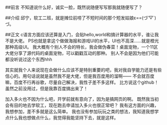 ﻿##前言
不知道说什么好，诚实一脸，既然说随便写写那我就随便写了？

##介绍
邱宁，软工二班，就是摊位前唠了不短时间的那个短发姑娘ε==(づ′▽`)づ。

##正文 
c语言方面应该还算是入门，会贴hello,world和搞计算器的水平，谁让我不是大佬。
PS也就是拿这个做做海报和游戏UI的水平，UI也不高深……就是橙光那种高级UI。
我大概有个别人不会的特长，我会做伪春菜！桌面宠物，一个11区大佬分享了源代码的桌面宠物，可以戳戳互动的那种。
别人不会是因为他们可能都没听说过这个东西hhh

其实就我个人来说现在会做什么应该不是特别重要的吧，我对我自学能力还是有些信心的。用句话说就是虽然我不是大佬，但是我百度用的溜啊——
不会就百度嘛，百度不行再谷歌，尽量自己解决，我性子差不多这样。
比方说这个github！虽然之前没用过，但是我靠百度搞出来了！

加入多火也不因为什么吧，开学前就有意向了，因为是搞网页的啊。
既然我当初会有目的地去学软工，现在跑去申请加入多火也很正常吧？
我有这方面的兴趣，我想参加，差不多就是这么简单。
我也没有参加玩玩之类的想法，我知道我想学点什么我也想做点什么，我觉得我能坚持下去，就是这样。
